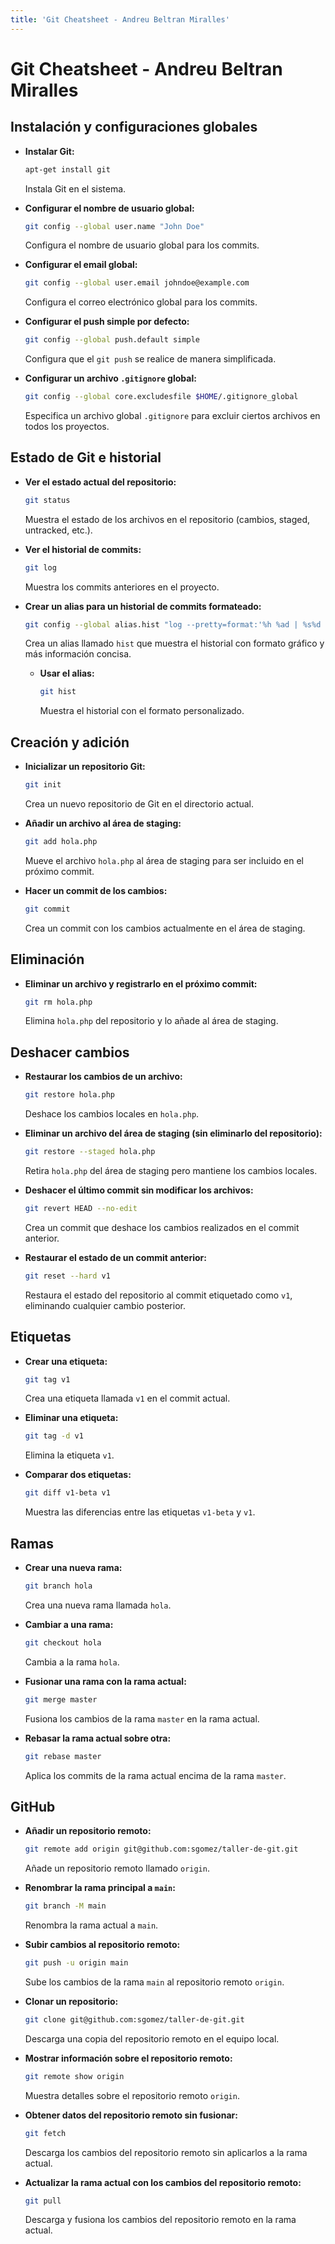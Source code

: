```yaml
---
title: 'Git Cheatsheet - Andreu Beltran Miralles'
---
```


# Git Cheatsheet - Andreu Beltran Miralles

## Instalación y configuraciones globales

- **Instalar Git:**
  ```bash
  apt-get install git
  ```
  Instala Git en el sistema.

- **Configurar el nombre de usuario global:**
  ```bash
  git config --global user.name "John Doe"
  ```
  Configura el nombre de usuario global para los commits.

- **Configurar el email global:**
  ```bash
  git config --global user.email johndoe@example.com
  ```
  Configura el correo electrónico global para los commits.

- **Configurar el push simple por defecto:**
  ```bash
  git config --global push.default simple
  ```
  Configura que el `git push` se realice de manera simplificada.

- **Configurar un archivo `.gitignore` global:**
  ```bash
  git config --global core.excludesfile $HOME/.gitignore_global
  ```
  Especifica un archivo global `.gitignore` para excluir ciertos archivos en todos los proyectos.


## Estado de Git e historial

- **Ver el estado actual del repositorio:**
  ```bash
  git status
  ```
  Muestra el estado de los archivos en el repositorio (cambios, staged, untracked, etc.).

- **Ver el historial de commits:**
  ```bash
  git log
  ```
  Muestra los commits anteriores en el proyecto.

- **Crear un alias para un historial de commits formateado:**
  ```bash
  git config --global alias.hist "log --pretty=format:'%h %ad | %s%d [%an]' --graph --date=short"
  ```
  Crea un alias llamado `hist` que muestra el historial con formato gráfico y más información concisa.

  - **Usar el alias:**
    ```bash
    git hist
    ```
    Muestra el historial con el formato personalizado.


## Creación y adición

- **Inicializar un repositorio Git:**
  ```bash
  git init
  ```
  Crea un nuevo repositorio de Git en el directorio actual.

- **Añadir un archivo al área de staging:**
  ```bash
  git add hola.php
  ```
  Mueve el archivo `hola.php` al área de staging para ser incluido en el próximo commit.

- **Hacer un commit de los cambios:**
  ```bash
  git commit
  ```
  Crea un commit con los cambios actualmente en el área de staging.


## Eliminación

- **Eliminar un archivo y registrarlo en el próximo commit:**
  ```bash
  git rm hola.php
  ```
  Elimina `hola.php` del repositorio y lo añade al área de staging.


## Deshacer cambios

- **Restaurar los cambios de un archivo:**
  ```bash
  git restore hola.php
  ```
  Deshace los cambios locales en `hola.php`.

- **Eliminar un archivo del área de staging (sin eliminarlo del repositorio):**
  ```bash
  git restore --staged hola.php
  ```
  Retira `hola.php` del área de staging pero mantiene los cambios locales.

- **Deshacer el último commit sin modificar los archivos:**
  ```bash
  git revert HEAD --no-edit
  ```
  Crea un commit que deshace los cambios realizados en el commit anterior.

- **Restaurar el estado de un commit anterior:**
  ```bash
  git reset --hard v1
  ```
  Restaura el estado del repositorio al commit etiquetado como `v1`, eliminando cualquier cambio posterior.


## Etiquetas

- **Crear una etiqueta:**
  ```bash
  git tag v1
  ```
  Crea una etiqueta llamada `v1` en el commit actual.

- **Eliminar una etiqueta:**
  ```bash
  git tag -d v1
  ```
  Elimina la etiqueta `v1`.

- **Comparar dos etiquetas:**
  ```bash
  git diff v1-beta v1
  ```
  Muestra las diferencias entre las etiquetas `v1-beta` y `v1`.


## Ramas

- **Crear una nueva rama:**
  ```bash
  git branch hola
  ```
  Crea una nueva rama llamada `hola`.

- **Cambiar a una rama:**
  ```bash
  git checkout hola
  ```
  Cambia a la rama `hola`.

- **Fusionar una rama con la rama actual:**
  ```bash
  git merge master
  ```
  Fusiona los cambios de la rama `master` en la rama actual.

- **Rebasar la rama actual sobre otra:**
  ```bash
  git rebase master
  ```
  Aplica los commits de la rama actual encima de la rama `master`.


## GitHub

- **Añadir un repositorio remoto:**
  ```bash
  git remote add origin git@github.com:sgomez/taller-de-git.git
  ```
  Añade un repositorio remoto llamado `origin`.

- **Renombrar la rama principal a `main`:**
  ```bash
  git branch -M main
  ```
  Renombra la rama actual a `main`.

- **Subir cambios al repositorio remoto:**
  ```bash
  git push -u origin main
  ```
  Sube los cambios de la rama `main` al repositorio remoto `origin`.

- **Clonar un repositorio:**
  ```bash
  git clone git@github.com:sgomez/taller-de-git.git
  ```
  Descarga una copia del repositorio remoto en el equipo local.

- **Mostrar información sobre el repositorio remoto:**
  ```bash
  git remote show origin
  ```
  Muestra detalles sobre el repositorio remoto `origin`.

- **Obtener datos del repositorio remoto sin fusionar:**
  ```bash
  git fetch
  ```
  Descarga los cambios del repositorio remoto sin aplicarlos a la rama actual.

- **Actualizar la rama actual con los cambios del repositorio remoto:**
  ```bash
  git pull
  ```
  Descarga y fusiona los cambios del repositorio remoto en la rama actual.